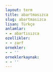 ```yaml
---
layout: term
title: abartmasızca
slug: abartmasizca
lisan: Türkçe
anlamlar:
- ► abartısızca
ozellikler:
- - zarf
ornekler:
- - ''
orneklerkaynak:
- - ''
---
```


